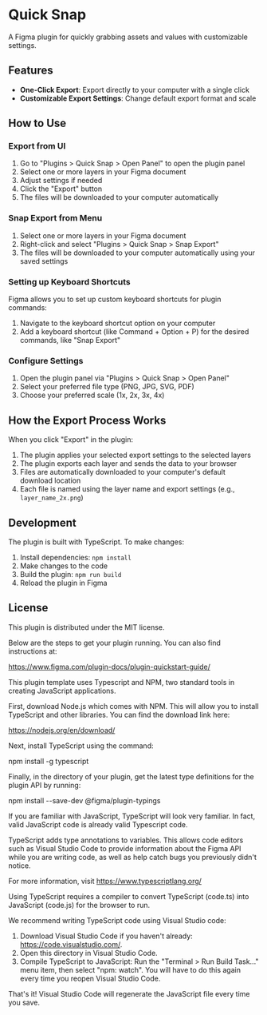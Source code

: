 # Quick Snap

A Figma plugin for quickly grabbing assets and values with customizable settings.

## Features

- **One-Click Export**: Export directly to your computer with a single click
- **Customizable Export Settings**: Change default export format and scale

## How to Use

### Export from UI
1. Go to "Plugins > Quick Snap > Open Panel" to open the plugin panel
2. Select one or more layers in your Figma document
3. Adjust settings if needed
4. Click the "Export" button
5. The files will be downloaded to your computer automatically

### Snap Export from Menu
1. Select one or more layers in your Figma document
2. Right-click and select "Plugins > Quick Snap > Snap Export"
3. The files will be downloaded to your computer automatically using your saved settings

### Setting up Keyboard Shortcuts
Figma allows you to set up custom keyboard shortcuts for plugin commands:
1. Navigate to the keyboard shortcut option on your computer
3. Add a keyboard shortcut (like Command + Option + P) for the desired commands, like "Snap Export"

### Configure Settings
1. Open the plugin panel via "Plugins > Quick Snap > Open Panel"
2. Select your preferred file type (PNG, JPG, SVG, PDF)
3. Choose your preferred scale (1x, 2x, 3x, 4x)

## How the Export Process Works

When you click "Export" in the plugin:
1. The plugin applies your selected export settings to the selected layers
2. The plugin exports each layer and sends the data to your browser
3. Files are automatically downloaded to your computer's default download location
4. Each file is named using the layer name and export settings (e.g., `layer_name_2x.png`)

## Development

The plugin is built with TypeScript. To make changes:

1. Install dependencies: `npm install`
2. Make changes to the code
3. Build the plugin: `npm run build`
4. Reload the plugin in Figma

## License

This plugin is distributed under the MIT license.

Below are the steps to get your plugin running. You can also find instructions at:

  https://www.figma.com/plugin-docs/plugin-quickstart-guide/

This plugin template uses Typescript and NPM, two standard tools in creating JavaScript applications.

First, download Node.js which comes with NPM. This will allow you to install TypeScript and other
libraries. You can find the download link here:

  https://nodejs.org/en/download/

Next, install TypeScript using the command:

  npm install -g typescript

Finally, in the directory of your plugin, get the latest type definitions for the plugin API by running:

  npm install --save-dev @figma/plugin-typings

If you are familiar with JavaScript, TypeScript will look very familiar. In fact, valid JavaScript code
is already valid Typescript code.

TypeScript adds type annotations to variables. This allows code editors such as Visual Studio Code
to provide information about the Figma API while you are writing code, as well as help catch bugs
you previously didn't notice.

For more information, visit https://www.typescriptlang.org/

Using TypeScript requires a compiler to convert TypeScript (code.ts) into JavaScript (code.js)
for the browser to run.

We recommend writing TypeScript code using Visual Studio code:

1. Download Visual Studio Code if you haven't already: https://code.visualstudio.com/.
2. Open this directory in Visual Studio Code.
3. Compile TypeScript to JavaScript: Run the "Terminal > Run Build Task..." menu item,
    then select "npm: watch". You will have to do this again every time
    you reopen Visual Studio Code.

That's it! Visual Studio Code will regenerate the JavaScript file every time you save.
